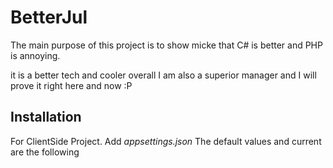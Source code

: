 # BetterJul
The main purpose of this project is to show micke that C# is better and PHP is annoying. 

it is a better tech and cooler overall
I am also a superior manager and I will prove it right here and now :P

## Installation
For ClientSide Project. 
Add *appsettings.json*
The default values and current are the following